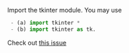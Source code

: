 Import the tkinter module. 
 You may use 
```python
 - (a) import tkinter *   
 - (b) import tkinter as tk.
```
Check out [this issue](https://github.com/user/repo/issues/42)
